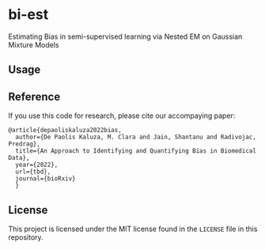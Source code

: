 # bi-est
Estimating Bias in semi-supervised learning via Nested EM on Gaussian Mixture Models

## Usage 

## Reference

If you use this code for research, please cite our accompaying paper:

```
@article{depaoliskaluza2022bias,
  author={De Paolis Kaluza, M. Clara and Jain, Shantanu and Radivojac, Predrag},
  title={An Approach to Identifying and Quantifying Bias in Biomedical Data},
  year={2022},  
  url={tbd},
  journal={bioRxiv}
  }
```

## License

This project is licensed under the MIT license found in the `LICENSE` file in this repository.
